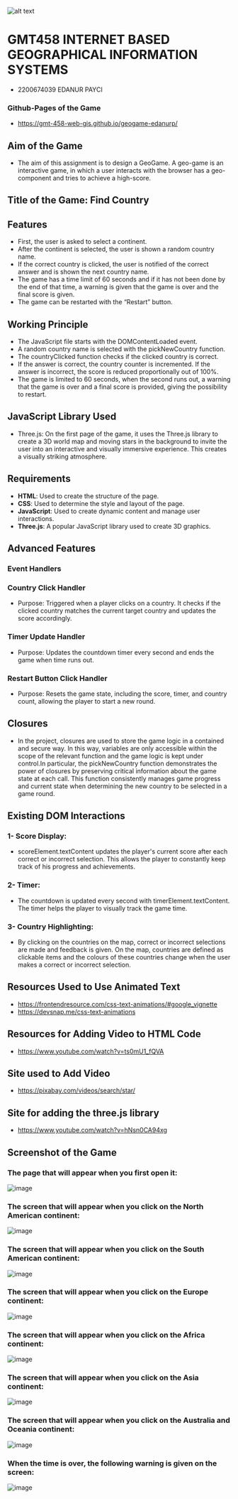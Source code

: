 ![alt text](https://www.freelogovectors.net/wp-content/uploads/2020/07/hacettepe-universitesi-logo-768x178.png)
# GMT458 INTERNET BASED GEOGRAPHICAL INFORMATION SYSTEMS

* 2200674039 EDANUR PAYCI

### Github-Pages of the Game
 * https://gmt-458-web-gis.github.io/geogame-edanurp/

## Aim of the Game

* The aim of this assignment is to design a GeoGame. A geo-game is an interactive game, in 
which a user interacts with the browser has a geo-component and tries to achieve a 
high-score.

## Title of the Game: Find Country

## Features
  - First, the user is asked to select a continent. <br>
  - After the continent is selected, the user is shown a random country name. <br>
  - If the correct country is clicked, the user is notified of the correct answer and is shown the next country name. <br>
  - The game has a time limit of 60 seconds and if it has not been done by the end of that time, a warning is given that the game is over and the final score is given. <br>
  - The game can be restarted with the “Restart” button. <br>

## Working Principle
  - The JavaScript file starts with the DOMContentLoaded event. <br>
  - A random country name is selected with the pickNewCountry function. <br>
  - The countryClicked function checks if the clicked country is correct. <br>
  - If the answer is correct, the country counter is incremented. If the answer is incorrect, the score is reduced proportionally out of 100%. <br>
  - The game is limited to 60 seconds, when the second runs out, a warning that the game is over and a final score is provided, giving the possibility to restart. <br>

## JavaScript Library Used
  - Three.js: On the first page of the game, it uses the Three.js library to create a 3D world map and moving stars in the background to invite the user into an interactive and visually immersive experience. This creates a visually striking atmosphere.

## Requirements
 - **HTML**: Used to create the structure of the page.
 - **CSS**: Used to determine the style and layout of the page.
 - **JavaScript**: Used to create dynamic content and manage user interactions.
 - **Three.js**: A popular JavaScript library used to create 3D graphics.

## Advanced Features
### Event Handlers

### Country Click Handler
* Purpose: Triggered when a player clicks on a country. It checks if the clicked country matches the current target country and updates the score accordingly.

### Timer Update Handler
* Purpose: Updates the countdown timer every second and ends the game when time runs out.

### Restart Button Click Handler
* Purpose: Resets the game state, including the score, timer, and country count, allowing the player to start a new round.

## Closures 
* In the project, closures are used to store the game logic in a contained and secure way. In this way, variables are only accessible within the scope of the relevant function and the game logic is kept under control.In particular, the pickNewCountry function demonstrates the power of closures by preserving critical information about the game state at each call. This function consistently manages game progress and current state when determining the new country to be selected in a game round.

## Existing DOM Interactions
### 1- Score Display:
* scoreElement.textContent updates the player's current score after each correct or incorrect selection. This allows the player to constantly keep track of his progress and achievements.
### 2- Timer:
* The countdown is updated every second with timerElement.textContent. The timer helps the player to visually track the game time.
### 3- Country Highlighting:
* By clicking on the countries on the map, correct or incorrect selections are made and feedback is given. On the map, countries are defined as clickable items and the colours of these countries change when the user makes a correct or incorrect selection.

## Resources Used to Use Animated Text
* https://frontendresource.com/css-text-animations/#google_vignette
* https://devsnap.me/css-text-animations

## Resources for Adding Video to HTML Code
* https://www.youtube.com/watch?v=ts0mU1_fQVA
## Site used to Add Video
* https://pixabay.com/videos/search/star/
## Site for adding the three.js library
* https://www.youtube.com/watch?v=hNsn0CA94xg
  
## Screenshot of the Game

### The page that will appear when you first open it:
![image](https://github.com/user-attachments/assets/1e59354f-a499-4952-8d8c-fe3fefdc30fc)

### The screen that will appear when you click on the North American continent:
![image](https://github.com/user-attachments/assets/280b4564-2efa-45cb-9488-d3cc4bc3eb88)

### The screen that will appear when you click on the South American continent:
![image](https://github.com/user-attachments/assets/ba6bdb26-52a5-4253-bc64-62b01cd00385)

### The screen that will appear when you click on the Europe continent:
![image](https://github.com/user-attachments/assets/5366321b-fb16-4f6e-a561-f2095217a4ab)

### The screen that will appear when you click on the Africa continent:
![image](https://github.com/user-attachments/assets/1e874d8c-c435-4820-a600-fd8ac1d71ef7)

### The screen that will appear when you click on the Asia continent:
![image](https://github.com/user-attachments/assets/8355130c-448b-4a3f-a1b3-da907d12b796)

### The screen that will appear when you click on the Australia and Oceania continent:
![image](https://github.com/user-attachments/assets/10fd730a-1c38-4b0e-ab1d-445c2eb52d9b)

### When the time is over, the following warning is given on the screen:
![image](https://github.com/user-attachments/assets/ec23404f-78d1-423b-9d24-033bb22d9625)









